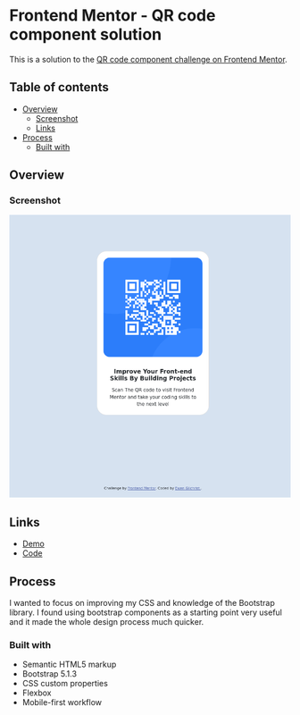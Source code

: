 # Frontend Mentor - QR code component solution

This is a solution to the [QR code component challenge on Frontend Mentor](https://www.frontendmentor.io/challenges/qr-code-component-iux_sIO_H).

## Table of contents

- [Overview](#overview)
  - [Screenshot](#screenshot)
  - [Links]()
- [Process](#processProcess)
  - [Built with](#built-with)

## Overview

### Screenshot

![](./images/screenshot.png)

## Links

- [Demo](https://dev.susflatnine.xyz/frontend-dev-qr-code/)
- [Code](https://github.com/Eagle-251/frontend-dev-qr-code)

## Process

I wanted to focus on improving my CSS and knowledge of the Bootstrap library. I found using bootstrap components as a starting point very useful and it made the whole design process much quicker.

### Built with

- Semantic HTML5 markup
- Bootstrap 5.1.3
- CSS custom properties
- Flexbox
- Mobile-first workflow
